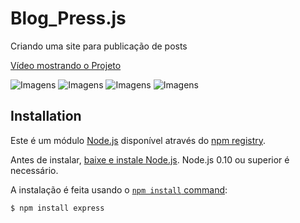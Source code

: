 # Blog_Press.js
Criando uma site para publicação de posts

[Vídeo mostrando o Projeto](https://youtu.be/1ljGKjX9jX0)

![Imagens](https://github.com/higorcos/Blog_Wordpress.js/blob/imagens/imagens/home.png)
![Imagens](https://github.com/higorcos/Blog_Wordpress.js/blob/imagens/imagens/login.png)
![Imagens](https://github.com/higorcos/Blog_Wordpress.js/blob/imagens/imagens/Categorias1.png)
![Imagens](https://github.com/higorcos/Blog_Wordpress.js/blob/imagens/imagens/categorias.png)





## Installation

Este é um módulo [Node.js](https://nodejs.org/en/) disponível através do
[npm registry](https://www.npmjs.com/).


Antes de instalar, [baixe e instale Node.js](https://nodejs.org/en/download/).
Node.js 0.10 ou superior é necessário.


A instalação é feita usando o
[`npm install` command](https://docs.npmjs.com/getting-started/installing-npm-packages-locally):

```bash
$ npm install express
```

